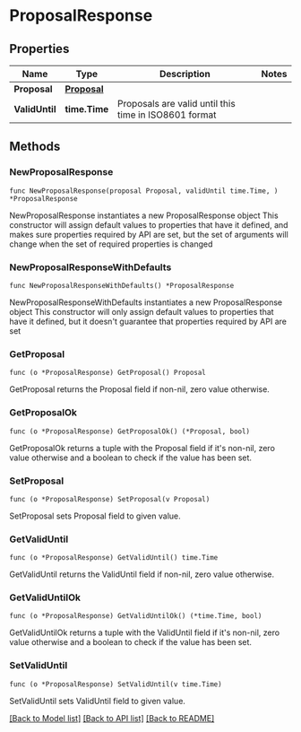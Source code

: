 # ProposalResponse

## Properties

Name | Type | Description | Notes
------------ | ------------- | ------------- | -------------
**Proposal** | [**Proposal**](Proposal.md) |  | 
**ValidUntil** | **time.Time** | Proposals are valid until this time in ISO8601 format | 

## Methods

### NewProposalResponse

`func NewProposalResponse(proposal Proposal, validUntil time.Time, ) *ProposalResponse`

NewProposalResponse instantiates a new ProposalResponse object
This constructor will assign default values to properties that have it defined,
and makes sure properties required by API are set, but the set of arguments
will change when the set of required properties is changed

### NewProposalResponseWithDefaults

`func NewProposalResponseWithDefaults() *ProposalResponse`

NewProposalResponseWithDefaults instantiates a new ProposalResponse object
This constructor will only assign default values to properties that have it defined,
but it doesn't guarantee that properties required by API are set

### GetProposal

`func (o *ProposalResponse) GetProposal() Proposal`

GetProposal returns the Proposal field if non-nil, zero value otherwise.

### GetProposalOk

`func (o *ProposalResponse) GetProposalOk() (*Proposal, bool)`

GetProposalOk returns a tuple with the Proposal field if it's non-nil, zero value otherwise
and a boolean to check if the value has been set.

### SetProposal

`func (o *ProposalResponse) SetProposal(v Proposal)`

SetProposal sets Proposal field to given value.


### GetValidUntil

`func (o *ProposalResponse) GetValidUntil() time.Time`

GetValidUntil returns the ValidUntil field if non-nil, zero value otherwise.

### GetValidUntilOk

`func (o *ProposalResponse) GetValidUntilOk() (*time.Time, bool)`

GetValidUntilOk returns a tuple with the ValidUntil field if it's non-nil, zero value otherwise
and a boolean to check if the value has been set.

### SetValidUntil

`func (o *ProposalResponse) SetValidUntil(v time.Time)`

SetValidUntil sets ValidUntil field to given value.



[[Back to Model list]](../README.md#documentation-for-models) [[Back to API list]](../README.md#documentation-for-api-endpoints) [[Back to README]](../README.md)


